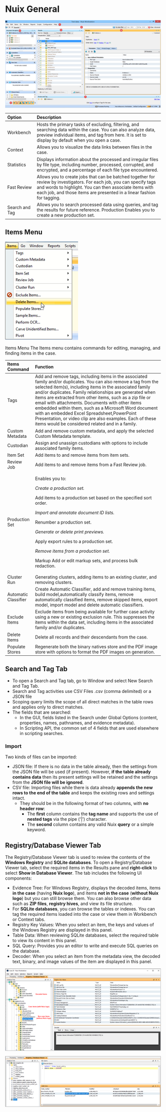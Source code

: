 # Nuix General

![Workbench](../.gitbook/assets/image%20%28101%29.png)

| Option  | Description  |
| :--- | :--- |
| Workbench  | Hosts the primary tasks of excluding, filtering, and searching data within the case. You can also analyze data, preview individual items, and tag from here. It is set to display by default when you open a case.  |
| Context  | Allows you to visualize the data links between files in the case. |
| Statistics  | Displays information about the processed and irregular files by file type, including number, processed, corrupted, and encrypted, and a percentage of each file type encountered.  |
| Fast Review  | Allows you to create jobs that can be batched together for review by investigators. For each job, you can specify tags and words to highlight. You can then associate items with each job, and those items are presented in a linear fashion for tagging. |
| Search and Tag | Allows you to search processed data using queries, and tag the results for future reference. Production Enables you to create a new production set. |

   

## Items Menu

![Delete Items](../.gitbook/assets/image%20%2843%29.png)

Items Menu The Items menu contains commands for editing, managing, and finding items in the case.

<table>
  <thead>
    <tr>
      <th style="text-align:left">Items Command</th>
      <th style="text-align:left">Function</th>
    </tr>
  </thead>
  <tbody>
    <tr>
      <td style="text-align:left">Tags</td>
      <td style="text-align:left">Add and remove tags, including items in the associated family and/or duplicates.
        You can also remove a tag from the selected item(s), including items in
        the associated family and/or duplicates. Family relationships are generated
        when items are extracted from other items, such as a zip file or email
        with attachments. Documents with other items embedded within them, such
        as a Microsoft Word document with an embedded Excel Spreadsheet,PowerPoint
        Presentation, or video clip are also examples. Each of these items would
        be considered related and in a family.</td>
    </tr>
    <tr>
      <td style="text-align:left">Custom Metadata</td>
      <td style="text-align:left">Add and remove custom metadata, and apply the selected Custom Metadata
        template.</td>
    </tr>
    <tr>
      <td style="text-align:left">Custodian</td>
      <td style="text-align:left">Assign and unassign custodians with options to include associated family
        items.</td>
    </tr>
    <tr>
      <td style="text-align:left">Item Set</td>
      <td style="text-align:left">Add items to and remove items from item sets.</td>
    </tr>
    <tr>
      <td style="text-align:left">Review Job</td>
      <td style="text-align:left">Add items to and remove items from a Fast Review job.</td>
    </tr>
    <tr>
      <td style="text-align:left">Production Set</td>
      <td style="text-align:left">
        <p>Enables you to:</p>
        <p><em>Create a production set.</em>
        </p>
        <p>Add items to a production set based on the specified sort order.</p>
        <p><em>Import and annotate document ID lists.</em>
        </p>
        <p>Renumber a production set.</p>
        <p><em>Generate or delete print previews.</em>
        </p>
        <p>Apply export rules to a production set.</p>
        <p><em>Remove items from a production set.</em>
        </p>
        <p>Markup Add or edit markup sets, and process bulk redaction.</p>
      </td>
    </tr>
    <tr>
      <td style="text-align:left">Cluster Run</td>
      <td style="text-align:left">Generating clusters, adding items to an existing cluster, and removing
        clusters.</td>
    </tr>
    <tr>
      <td style="text-align:left">Automatic Classifier</td>
      <td style="text-align:left">Create Automatic Classifier, add and remove training items, build model,automatically
        classify items, remove automatically classified items, remove skipped items,
        export model, import model and delete automatic classifiers.</td>
    </tr>
    <tr>
      <td style="text-align:left">Exclude Items</td>
      <td style="text-align:left">Exclude items from being available for further case activity using a new
        or existing exclusion rule. This suppresses the items within the data set,
        including items in the associated family and/or duplicates.</td>
    </tr>
    <tr>
      <td style="text-align:left">Delete Items</td>
      <td style="text-align:left">Delete all records and their descendants from the case.</td>
    </tr>
    <tr>
      <td style="text-align:left">Populate Stores</td>
      <td style="text-align:left">Regenerate both the binary natives store and the PDF image store with
        options to format the PDF images on generation.</td>
    </tr>
  </tbody>
</table>

## Search and Tag Tab

* To open a Search and Tag tab, go to Window and select New Search and Tag Tab.
* Search and Tag activities use CSV Files .csv \(comma delimited\) or a JSON file
* Scoping query limits the scope of all direct matches in the table rows and applies only to direct matches. 
* The fields that are searched:
  * In the GUI, fields listed in the Search under Global Options \(content, properties, names, pathnames, and evidence metadata\).
  * In Scripting API, the common set of 4 fields that are used elsewhere in scripting searches.

### Import

Two kinds of files can be imported:

* JSON file: If there is no data in the table already, then the settings from the JSON file will be used \(if present\). However, **if the table already contains data** then its present settings will be retained and the settings from the **JSON file will be ignored**.
* CSV file: Importing files while there is data already **appends the new rows to the end of the table** and keeps the existing rows and settings intact.
  * They should be in the following format of two columns, with **no header row**:
    * The **first** column contains the **tag name** and supports the use of **nested tags** via the pipe \(‘\|’\) character.
    * The **second** column contains any valid Nuix **query** or a simple keyword.

## Registry/Database Viewer Tab

The Registry/Database Viewer tab is used to review the contents of the **Windows Registry** and **SQLite databases**. To open a Registry/Database Viewer tab, select the required items in the Results pane and **right-click** to select **Show in Database Viewer**. The tab includes the following UI components:

* Evidence Tree: For Windows Registry, displays the decoded items, items **in the case** \(having **Nuix logo**\), and items **not in the case** \(**without Nuix logo**\) but you can still browse them. You can also browse other data such as **ZIP files**, **registry hives**, and view its file structure.
* For **SQLite databases**, you can browse the tables or indexes. You can tag the required items loaded into the case or view them in Workbench or Context tabs.
* Registry Key Values: When you select an item, the keys and values of the Windows Registry are displayed in this panel.
* Table Data: When reviewing SQLite databases, select the required table to view its content in this panel.
* SQL Query: Provides you an editor to write and execute SQL queries on the database.
* Decoder: When you select an item from the metadata view, the decoded text, binary, and image values of the item are displayed in this panel.

![Viewing Registry](../.gitbook/assets/image%20%2837%29.png)

![Viewing SQLite Database](../.gitbook/assets/image%20%2838%29.png)

